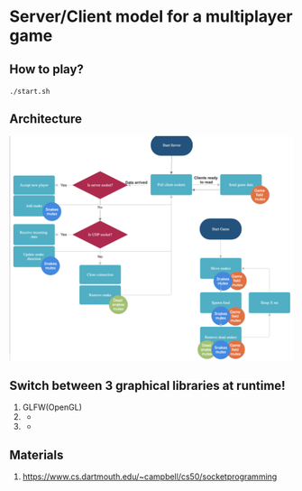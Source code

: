 # Server/Client model for a multiplayer game

## How to play?
`./start.sh`

## Architecture
![arch](main.png)

## Switch between 3 graphical libraries at runtime!

1. GLFW(OpenGL)
2. -
3. -

## Materials

1. https://www.cs.dartmouth.edu/~campbell/cs50/socketprogramming
